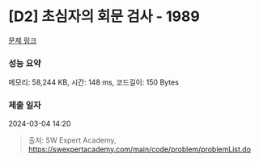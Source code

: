 # [D2] 초심자의 회문 검사 - 1989 

[문제 링크](https://swexpertacademy.com/main/code/problem/problemDetail.do?contestProbId=AV5PyTLqAf4DFAUq) 

### 성능 요약

메모리: 58,244 KB, 시간: 148 ms, 코드길이: 150 Bytes

### 제출 일자

2024-03-04 14:20



> 출처: SW Expert Academy, https://swexpertacademy.com/main/code/problem/problemList.do